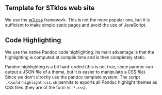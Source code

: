 ## Template for STklos web site

We use the [w3.css](https://www.w3schools.com/lib/w3.css) framework. This is not the more popular one, but it
is sufficient to make simple static pages and avoid the use of
JavaScript.

## Code  Highlighting

We use the native Pandoc code highlighting. Its main advantage is that
the highlighting is computed at compile time and is then completely static.

Pandoc highlighting is a bit hard-coded (this is not true, since pandoc can
output a JSON file of a theme, but it is easier to manipulate a CSS file).
Since we don't directly use the pandoc template system. The script
`./build-highlight-css.sh` permits to exports all Pandoc highlight themes as
CSS files (they are of the form `hl-*.css`).
